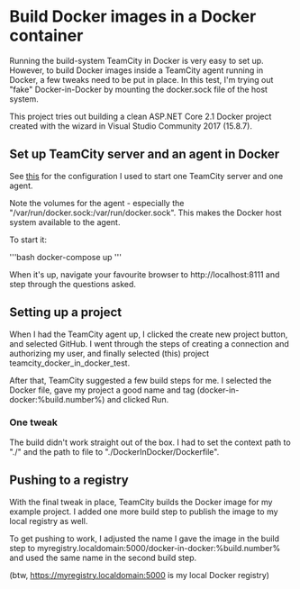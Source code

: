 # Build Docker images in a Docker container
Running the build-system TeamCity in Docker is very easy to set up. However, to build Docker images inside a TeamCity agent running in Docker, a few tweaks need to be put in place. In this test, I'm trying out "fake" Docker-in-Docker by mounting the docker.sock file of the host system.

This project tries out building a clean ASP.NET Core 2.1 Docker project created with the wizard in Visual Studio Community 2017 (15.8.7).

## Set up TeamCity server and an agent in Docker
See [this](https://github.com/vidarberg/teamcity_docker_in_docker_test/docs/docker-compose.yml) for the configuration I used to start one TeamCity server and one agent.

Note the volumes for the agent - especially the "/var/run/docker.sock:/var/run/docker.sock". This makes the Docker host system available to the agent.

To start it:

'''bash
docker-compose up
'''

When it's up, navigate your favourite browser to http://localhost:8111 and step through the questions asked.

## Setting up a project
When I had the TeamCity agent up, I clicked the create new project button, and selected GitHub. I went through the steps of creating a connection and authorizing my user, and finally selected (this) project teamcity_docker_in_docker_test.

After that, TeamCity suggested a few build steps for me. I selected the Docker file, gave my project a good name and tag (docker-in-docker:%build.number%) and clicked Run.

### One tweak
The build didn't work straight out of the box. I had to set the context path to "./" and the path to file to "./DockerInDocker/Dockerfile".

## Pushing to a registry
With the final tweak in place, TeamCity builds the Docker image for my example project. I added one more build step to publish the image to my local registry as well.

To get pushing to work, I adjusted the name I gave the image in the build step to myregistry.localdomain:5000/docker-in-docker:%build.number% and used the same name in the second build step. 

(btw, https://myregistry.localdomain:5000 is my local Docker registry)
